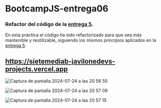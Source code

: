 # BootcampJS-entrega06
### Refactor del código de la <a href="https://github.com/Javilone/BootcampJS-entrega05-b.git">entrega 5</a>.

En esta práctica el código ha sido refactorizado para que sea más mantenible y reutilizable, siguiendo los mismos principios aplicados en la <a href="https://github.com/Javilone/Bootcamp-JS-Lemoncode/tree/main/BootcampJS-entrega-05-b">entrega 5</a>.

## https://sietemediab-javilonedevs-projects.vercel.app

![Captura de pantalla 2024-07-24 a las 20 56 55](https://github.com/user-attachments/assets/03b5a126-a6a6-4c33-acce-a9043d3fa93b)

![Captura de pantalla 2024-07-24 a las 20 57 09](https://github.com/user-attachments/assets/acac6d0a-4d4d-4072-a12b-05cf967681ca)

![Captura de pantalla 2024-07-24 a las 20 57 15](https://github.com/user-attachments/assets/8ae484f8-8383-46b2-9e7b-ca95b05d21c2)
